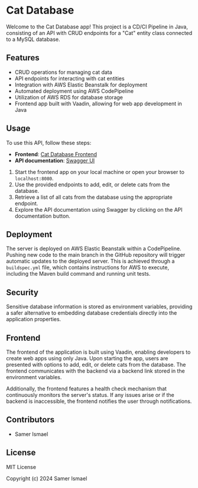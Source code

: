 # Cat Database

Welcome to the Cat Database app! This project is a CD/CI Pipeline in Java, consisting of an API with CRUD endpoints for a "Cat" entity class connected to a MySQL database.

## Features

- CRUD operations for managing cat data
- API endpoints for interacting with cat entities
- Integration with AWS Elastic Beanstalk for deployment
- Automated deployment using AWS CodePipeline
- Utilization of AWS RDS for database storage
- Frontend app built with Vaadin, allowing for web app development in Java

## Usage

To use this API, follow these steps:

- **Frontend**: [Cat Database Frontend](https://github.com/Samer-Ismael/CatDatabaseFrontend)
- **API documentation**: [Swagger UI](http://samer.eu-north-1.elasticbeanstalk.com/swagger-ui/index.html)

1. Start the frontend app on your local machine or open your browser to `localhost:8080`.
2. Use the provided endpoints to add, edit, or delete cats from the database.
3. Retrieve a list of all cats from the database using the appropriate endpoint.
4. Explore the API documentation using Swagger by clicking on the API documentation button.

## Deployment

The server is deployed on AWS Elastic Beanstalk within a CodePipeline. Pushing new code to the main branch in the GitHub repository will trigger automatic updates to the deployed server. This is achieved through a `buildspec.yml` file, which contains instructions for AWS to execute, including the Maven build command and running unit tests.

## Security

Sensitive database information is stored as environment variables, providing a safer alternative to embedding database credentials directly into the application properties.

## Frontend

The frontend of the application is built using Vaadin, enabling developers to create web apps using only Java. Upon starting the app, users are presented with options to add, edit, or delete cats from the database. The frontend communicates with the backend via a backend link stored in the environment variables.

Additionally, the frontend features a health check mechanism that continuously monitors the server's status. If any issues arise or if the backend is inaccessible, the frontend notifies the user through notifications.

## Contributors

- Samer Ismael

## License

MIT License

Copyright (c) 2024 Samer Ismael
